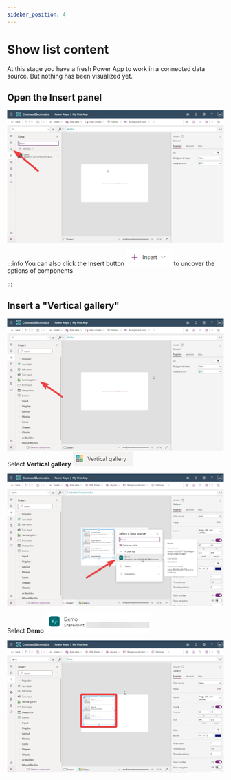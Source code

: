 ```yaml
---
sidebar_position: 4
---
```


# Show list content

At this stage you have a fresh Power App to work in a connected data source. But nothing has been visualized yet.

## Open the Insert panel

![](2022-09-25-17-59-28.png)


:::info
You can also click the Insert button ![](2022-09-25-17-25-33.png) to uncover the options of components

:::



## Insert a "Vertical gallery"

![](2022-09-25-18-00-27.png)
Select **Vertical gallery**  ![](2022-09-25-17-28-30.png)

![](2022-09-25-18-00-57.png)

Select **Demo** ![](2022-09-25-18-01-24.png)

![](2022-09-25-18-03-34.png)